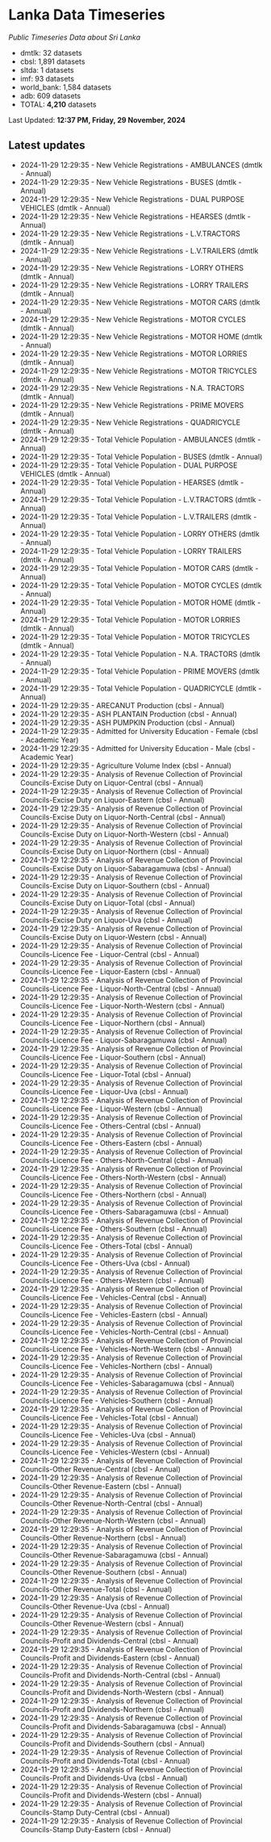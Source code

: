 # Lanka Data Timeseries
*Public Timeseries Data about Sri Lanka*

* dmtlk: 32 datasets
* cbsl: 1,891 datasets
* sltda: 1 datasets
* imf: 93 datasets
* world_bank: 1,584 datasets
* adb: 609 datasets
* TOTAL: **4,210** datasets

Last Updated: **12:37 PM, Friday, 29 November, 2024**

## Latest updates

* 2024-11-29 12:29:35 - New Vehicle Registrations - AMBULANCES (dmtlk - Annual)
* 2024-11-29 12:29:35 - New Vehicle Registrations - BUSES (dmtlk - Annual)
* 2024-11-29 12:29:35 - New Vehicle Registrations - DUAL PURPOSE VEHICLES (dmtlk - Annual)
* 2024-11-29 12:29:35 - New Vehicle Registrations - HEARSES (dmtlk - Annual)
* 2024-11-29 12:29:35 - New Vehicle Registrations - L.V.TRACTORS (dmtlk - Annual)
* 2024-11-29 12:29:35 - New Vehicle Registrations - L.V.TRAILERS (dmtlk - Annual)
* 2024-11-29 12:29:35 - New Vehicle Registrations - LORRY OTHERS (dmtlk - Annual)
* 2024-11-29 12:29:35 - New Vehicle Registrations - LORRY TRAILERS (dmtlk - Annual)
* 2024-11-29 12:29:35 - New Vehicle Registrations - MOTOR CARS (dmtlk - Annual)
* 2024-11-29 12:29:35 - New Vehicle Registrations - MOTOR CYCLES (dmtlk - Annual)
* 2024-11-29 12:29:35 - New Vehicle Registrations - MOTOR HOME (dmtlk - Annual)
* 2024-11-29 12:29:35 - New Vehicle Registrations - MOTOR LORRIES (dmtlk - Annual)
* 2024-11-29 12:29:35 - New Vehicle Registrations - MOTOR TRICYCLES (dmtlk - Annual)
* 2024-11-29 12:29:35 - New Vehicle Registrations - N.A. TRACTORS (dmtlk - Annual)
* 2024-11-29 12:29:35 - New Vehicle Registrations - PRIME MOVERS (dmtlk - Annual)
* 2024-11-29 12:29:35 - New Vehicle Registrations - QUADRICYCLE (dmtlk - Annual)
* 2024-11-29 12:29:35 - Total Vehicle Population - AMBULANCES (dmtlk - Annual)
* 2024-11-29 12:29:35 - Total Vehicle Population - BUSES (dmtlk - Annual)
* 2024-11-29 12:29:35 - Total Vehicle Population - DUAL PURPOSE VEHICLES (dmtlk - Annual)
* 2024-11-29 12:29:35 - Total Vehicle Population - HEARSES (dmtlk - Annual)
* 2024-11-29 12:29:35 - Total Vehicle Population - L.V.TRACTORS (dmtlk - Annual)
* 2024-11-29 12:29:35 - Total Vehicle Population - L.V.TRAILERS (dmtlk - Annual)
* 2024-11-29 12:29:35 - Total Vehicle Population - LORRY OTHERS (dmtlk - Annual)
* 2024-11-29 12:29:35 - Total Vehicle Population - LORRY TRAILERS (dmtlk - Annual)
* 2024-11-29 12:29:35 - Total Vehicle Population - MOTOR CARS (dmtlk - Annual)
* 2024-11-29 12:29:35 - Total Vehicle Population - MOTOR CYCLES (dmtlk - Annual)
* 2024-11-29 12:29:35 - Total Vehicle Population - MOTOR HOME (dmtlk - Annual)
* 2024-11-29 12:29:35 - Total Vehicle Population - MOTOR LORRIES (dmtlk - Annual)
* 2024-11-29 12:29:35 - Total Vehicle Population - MOTOR TRICYCLES (dmtlk - Annual)
* 2024-11-29 12:29:35 - Total Vehicle Population - N.A. TRACTORS (dmtlk - Annual)
* 2024-11-29 12:29:35 - Total Vehicle Population - PRIME MOVERS (dmtlk - Annual)
* 2024-11-29 12:29:35 - Total Vehicle Population - QUADRICYCLE (dmtlk - Annual)
* 2024-11-29 12:29:35 - ARECANUT Production (cbsl - Annual)
* 2024-11-29 12:29:35 - ASH PLANTAIN Production (cbsl - Annual)
* 2024-11-29 12:29:35 - ASH PUMPKIN Production (cbsl - Annual)
* 2024-11-29 12:29:35 - Admitted for University Education - Female (cbsl - Academic Year)
* 2024-11-29 12:29:35 - Admitted for University Education - Male (cbsl - Academic Year)
* 2024-11-29 12:29:35 - Agriculture Volume Index (cbsl - Annual)
* 2024-11-29 12:29:35 - Analysis of Revenue Collection of Provincial Councils-Excise Duty on Liquor-Central (cbsl - Annual)
* 2024-11-29 12:29:35 - Analysis of Revenue Collection of Provincial Councils-Excise Duty on Liquor-Eastern (cbsl - Annual)
* 2024-11-29 12:29:35 - Analysis of Revenue Collection of Provincial Councils-Excise Duty on Liquor-North-Central (cbsl - Annual)
* 2024-11-29 12:29:35 - Analysis of Revenue Collection of Provincial Councils-Excise Duty on Liquor-North-Western (cbsl - Annual)
* 2024-11-29 12:29:35 - Analysis of Revenue Collection of Provincial Councils-Excise Duty on Liquor-Northern (cbsl - Annual)
* 2024-11-29 12:29:35 - Analysis of Revenue Collection of Provincial Councils-Excise Duty on Liquor-Sabaragamuwa (cbsl - Annual)
* 2024-11-29 12:29:35 - Analysis of Revenue Collection of Provincial Councils-Excise Duty on Liquor-Southern (cbsl - Annual)
* 2024-11-29 12:29:35 - Analysis of Revenue Collection of Provincial Councils-Excise Duty on Liquor-Total (cbsl - Annual)
* 2024-11-29 12:29:35 - Analysis of Revenue Collection of Provincial Councils-Excise Duty on Liquor-Uva (cbsl - Annual)
* 2024-11-29 12:29:35 - Analysis of Revenue Collection of Provincial Councils-Excise Duty on Liquor-Western (cbsl - Annual)
* 2024-11-29 12:29:35 - Analysis of Revenue Collection of Provincial Councils-Licence Fee - Liquor-Central (cbsl - Annual)
* 2024-11-29 12:29:35 - Analysis of Revenue Collection of Provincial Councils-Licence Fee - Liquor-Eastern (cbsl - Annual)
* 2024-11-29 12:29:35 - Analysis of Revenue Collection of Provincial Councils-Licence Fee - Liquor-North-Central (cbsl - Annual)
* 2024-11-29 12:29:35 - Analysis of Revenue Collection of Provincial Councils-Licence Fee - Liquor-North-Western (cbsl - Annual)
* 2024-11-29 12:29:35 - Analysis of Revenue Collection of Provincial Councils-Licence Fee - Liquor-Northern (cbsl - Annual)
* 2024-11-29 12:29:35 - Analysis of Revenue Collection of Provincial Councils-Licence Fee - Liquor-Sabaragamuwa (cbsl - Annual)
* 2024-11-29 12:29:35 - Analysis of Revenue Collection of Provincial Councils-Licence Fee - Liquor-Southern (cbsl - Annual)
* 2024-11-29 12:29:35 - Analysis of Revenue Collection of Provincial Councils-Licence Fee - Liquor-Total (cbsl - Annual)
* 2024-11-29 12:29:35 - Analysis of Revenue Collection of Provincial Councils-Licence Fee - Liquor-Uva (cbsl - Annual)
* 2024-11-29 12:29:35 - Analysis of Revenue Collection of Provincial Councils-Licence Fee - Liquor-Western (cbsl - Annual)
* 2024-11-29 12:29:35 - Analysis of Revenue Collection of Provincial Councils-Licence Fee - Others-Central (cbsl - Annual)
* 2024-11-29 12:29:35 - Analysis of Revenue Collection of Provincial Councils-Licence Fee - Others-Eastern (cbsl - Annual)
* 2024-11-29 12:29:35 - Analysis of Revenue Collection of Provincial Councils-Licence Fee - Others-North-Central (cbsl - Annual)
* 2024-11-29 12:29:35 - Analysis of Revenue Collection of Provincial Councils-Licence Fee - Others-North-Western (cbsl - Annual)
* 2024-11-29 12:29:35 - Analysis of Revenue Collection of Provincial Councils-Licence Fee - Others-Northern (cbsl - Annual)
* 2024-11-29 12:29:35 - Analysis of Revenue Collection of Provincial Councils-Licence Fee - Others-Sabaragamuwa (cbsl - Annual)
* 2024-11-29 12:29:35 - Analysis of Revenue Collection of Provincial Councils-Licence Fee - Others-Southern (cbsl - Annual)
* 2024-11-29 12:29:35 - Analysis of Revenue Collection of Provincial Councils-Licence Fee - Others-Total (cbsl - Annual)
* 2024-11-29 12:29:35 - Analysis of Revenue Collection of Provincial Councils-Licence Fee - Others-Uva (cbsl - Annual)
* 2024-11-29 12:29:35 - Analysis of Revenue Collection of Provincial Councils-Licence Fee - Others-Western (cbsl - Annual)
* 2024-11-29 12:29:35 - Analysis of Revenue Collection of Provincial Councils-Licence Fee - Vehicles-Central (cbsl - Annual)
* 2024-11-29 12:29:35 - Analysis of Revenue Collection of Provincial Councils-Licence Fee - Vehicles-Eastern (cbsl - Annual)
* 2024-11-29 12:29:35 - Analysis of Revenue Collection of Provincial Councils-Licence Fee - Vehicles-North-Central (cbsl - Annual)
* 2024-11-29 12:29:35 - Analysis of Revenue Collection of Provincial Councils-Licence Fee - Vehicles-North-Western (cbsl - Annual)
* 2024-11-29 12:29:35 - Analysis of Revenue Collection of Provincial Councils-Licence Fee - Vehicles-Northern (cbsl - Annual)
* 2024-11-29 12:29:35 - Analysis of Revenue Collection of Provincial Councils-Licence Fee - Vehicles-Sabaragamuwa (cbsl - Annual)
* 2024-11-29 12:29:35 - Analysis of Revenue Collection of Provincial Councils-Licence Fee - Vehicles-Southern (cbsl - Annual)
* 2024-11-29 12:29:35 - Analysis of Revenue Collection of Provincial Councils-Licence Fee - Vehicles-Total (cbsl - Annual)
* 2024-11-29 12:29:35 - Analysis of Revenue Collection of Provincial Councils-Licence Fee - Vehicles-Uva (cbsl - Annual)
* 2024-11-29 12:29:35 - Analysis of Revenue Collection of Provincial Councils-Licence Fee - Vehicles-Western (cbsl - Annual)
* 2024-11-29 12:29:35 - Analysis of Revenue Collection of Provincial Councils-Other Revenue-Central (cbsl - Annual)
* 2024-11-29 12:29:35 - Analysis of Revenue Collection of Provincial Councils-Other Revenue-Eastern (cbsl - Annual)
* 2024-11-29 12:29:35 - Analysis of Revenue Collection of Provincial Councils-Other Revenue-North-Central (cbsl - Annual)
* 2024-11-29 12:29:35 - Analysis of Revenue Collection of Provincial Councils-Other Revenue-North-Western (cbsl - Annual)
* 2024-11-29 12:29:35 - Analysis of Revenue Collection of Provincial Councils-Other Revenue-Northern (cbsl - Annual)
* 2024-11-29 12:29:35 - Analysis of Revenue Collection of Provincial Councils-Other Revenue-Sabaragamuwa (cbsl - Annual)
* 2024-11-29 12:29:35 - Analysis of Revenue Collection of Provincial Councils-Other Revenue-Southern (cbsl - Annual)
* 2024-11-29 12:29:35 - Analysis of Revenue Collection of Provincial Councils-Other Revenue-Total (cbsl - Annual)
* 2024-11-29 12:29:35 - Analysis of Revenue Collection of Provincial Councils-Other Revenue-Uva (cbsl - Annual)
* 2024-11-29 12:29:35 - Analysis of Revenue Collection of Provincial Councils-Other Revenue-Western (cbsl - Annual)
* 2024-11-29 12:29:35 - Analysis of Revenue Collection of Provincial Councils-Profit and Dividends-Central (cbsl - Annual)
* 2024-11-29 12:29:35 - Analysis of Revenue Collection of Provincial Councils-Profit and Dividends-Eastern (cbsl - Annual)
* 2024-11-29 12:29:35 - Analysis of Revenue Collection of Provincial Councils-Profit and Dividends-North-Central (cbsl - Annual)
* 2024-11-29 12:29:35 - Analysis of Revenue Collection of Provincial Councils-Profit and Dividends-North-Western (cbsl - Annual)
* 2024-11-29 12:29:35 - Analysis of Revenue Collection of Provincial Councils-Profit and Dividends-Northern (cbsl - Annual)
* 2024-11-29 12:29:35 - Analysis of Revenue Collection of Provincial Councils-Profit and Dividends-Sabaragamuwa (cbsl - Annual)
* 2024-11-29 12:29:35 - Analysis of Revenue Collection of Provincial Councils-Profit and Dividends-Southern (cbsl - Annual)
* 2024-11-29 12:29:35 - Analysis of Revenue Collection of Provincial Councils-Profit and Dividends-Total (cbsl - Annual)
* 2024-11-29 12:29:35 - Analysis of Revenue Collection of Provincial Councils-Profit and Dividends-Uva (cbsl - Annual)
* 2024-11-29 12:29:35 - Analysis of Revenue Collection of Provincial Councils-Profit and Dividends-Western (cbsl - Annual)
* 2024-11-29 12:29:35 - Analysis of Revenue Collection of Provincial Councils-Stamp Duty-Central (cbsl - Annual)
* 2024-11-29 12:29:35 - Analysis of Revenue Collection of Provincial Councils-Stamp Duty-Eastern (cbsl - Annual)